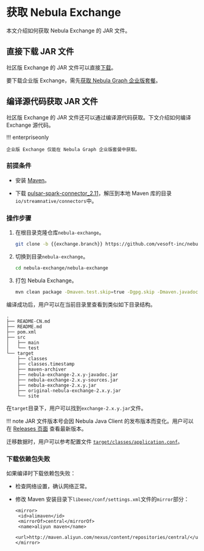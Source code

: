 # 获取 Nebula Exchange

本文介绍如何获取 Nebula Exchange 的 JAR 文件。

## 直接下载 JAR 文件

社区版 Exchange 的 JAR 文件可以直接[下载](https://repo1.maven.org/maven2/com/vesoft/nebula-exchange/)。

要下载企业版 Exchange，需先[获取 Nebula Graph 企业版套餐](https://nebula-graph.com.cn/pricing/)。

## 编译源代码获取 JAR 文件

社区版 Exchange 的 JAR 文件还可以通过编译源代码获取。下文介绍如何编译 Exchange 源代码。

!!! enterpriseonly

    企业版 Exchange 仅能在 Nebula Graph 企业版套餐中获取。

### 前提条件

- 安装 [Maven](https://maven.apache.org/download.cgi)。

<!-- pulsar 所在的 maven 库 5 月 31 日被官方关闭，还没找到迁移位置，找到后这里可以删掉-->
- 下载 [pulsar-spark-connector_2.11](https://oss-cdn.nebula-graph.com.cn/jar-packages/pulsar-spark-connector_2.11.zip)，解压到本地 Maven 库的目录`io/streamnative/connectors`中。

### 操作步骤

1. 在根目录克隆仓库`nebula-exchange`。

   ```bash
   git clone -b {{exchange.branch}} https://github.com/vesoft-inc/nebula-exchange.git
   ```

2. 切换到目录`nebula-exchange`。

   ```bash
   cd nebula-exchange/nebula-exchange
   ```

3. 打包 Nebula Exchange。

   ```bash
   mvn clean package -Dmaven.test.skip=true -Dgpg.skip -Dmaven.javadoc.skip=true
   ```

编译成功后，用户可以在当前目录里查看到类似如下目录结构。

```text
.
├── README-CN.md
├── README.md
├── pom.xml
├── src
│   ├── main
│   └── test
└── target
    ├── classes
    ├── classes.timestamp
    ├── maven-archiver
    ├── nebula-exchange-2.x.y-javadoc.jar
    ├── nebula-exchange-2.x.y-sources.jar
    ├── nebula-exchange-2.x.y.jar
    ├── original-nebula-exchange-2.x.y.jar
    └── site
```

在`target`目录下，用户可以找到`exchange-2.x.y.jar`文件。

!!! note
    JAR 文件版本号会因 Nebula Java Client 的发布版本而变化。用户可以在 [Releases 页面](https://github.com/vesoft-inc/nebula-java/releases) 查看最新版本。

迁移数据时，用户可以参考配置文件 [`target/classes/application.conf`](https://github.com/vesoft-inc/nebula-exchange/blob/master/nebula-exchange/src/main/resources/application.conf)。

### 下载依赖包失败

如果编译时下载依赖包失败：

- 检查网络设置，确认网络正常。

- 修改 Maven 安装目录下`libexec/conf/settings.xml`文件的`mirror`部分：

  ```text
  <mirror>
   <id>alimaven</id>
   <mirrorOf>central</mirrorOf>
   <name>aliyun maven</name>
   <url>http://maven.aliyun.com/nexus/content/repositories/central/</url>
  </mirror>
  ```
